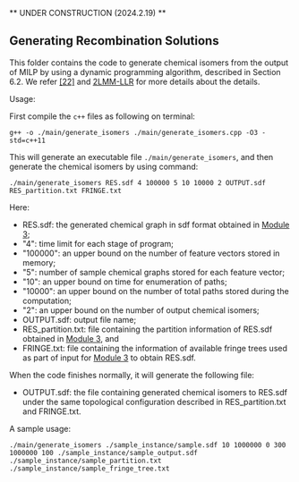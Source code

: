 ** UNDER CONSTRUCTION (2024.2.19) **

## Generating Recombination Solutions

This folder contains the code to generate chemical isomers from the output of MILP by using a dynamic programming algorithm, described in Section 6.2. We refer [\[22\]](https://arxiv.org/abs/2107.02381) and [2LMM-LLR](2LMM-LLR) for more details about the details.
 

Usage:

First compile the `c++` files as following on terminal:

```
g++ -o ./main/generate_isomers ./main/generate_isomers.cpp -O3 -std=c++11
```

This will generate an executable file `./main/generate_isomers`, and then generate the chemical isomers by using command:

```
./main/generate_isomers RES.sdf 4 100000 5 10 10000 2 OUTPUT.sdf RES_partition.txt FRINGE.txt
```

Here:
- RES.sdf: the generated chemical graph in sdf format obtained in [Module 3](HPS/Module_3);
- "4": time limit for each stage of program;
- "100000": an upper bound on the number of feature vectors stored in memory;
- "5": number of sample chemical graphs stored for each feature vector;
- "10": an upper bound on time for enumeration of paths;
- "10000": an upper bound on the number of total paths stored during the computation;
- "2": an upper bound on the number of output chemical isomers;
- OUTPUT.sdf: output file name;
- RES_partition.txt: file containing the partition information of RES.sdf obtained in [Module 3](HPS/Module_3), and
- FRINGE.txt: file containing the information of available fringe trees used as part of input for [Module 3](HPS/Module_3) to obtain RES.sdf.

When the code finishes normally, it will generate the following file:
- OUTPUT.sdf: the file containing generated chemical isomers to RES.sdf under the same topological configuration described in RES_partition.txt and FRINGE.txt.


A sample usage:

```
./main/generate_isomers ./sample_instance/sample.sdf 10 1000000 0 300 1000000 100 ./sample_instance/sample_output.sdf ./sample_instance/sample_partition.txt ./sample_instance/sample_fringe_tree.txt
```
